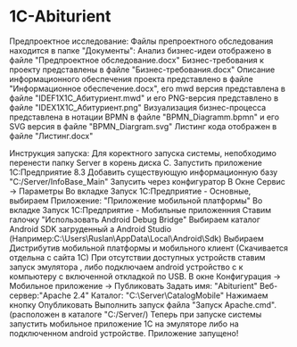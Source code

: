 # 1C-Abiturient
Предпроектное исследование:
    Файлы препроектного обследования находится в папке "Документы":
        Анализ бизнес-идеи отображено в файле "Предпроектное обследование.docx"
        Бизнес-требования к проекту представлены в файле "Бизнес-требования.docx"
        Описание информационного обеспечения проекта представлено в файле "Информационное обеспечение.docx", его mwd версия представлена в файле "IDEF1X1C_Абитуриент.mwd" и его PNG-версия представлено в файле "IDEX1X1C_Абитуриент.png"
        Визуализация бизнес-процесса представлена в нотации BPMN в файле "BPMN_Diagramm.bpmn" и его SVG версия в файле "BPMN_Diargram.svg"
        Листинг кода отображен в файле "Листинг.docx"

Инструкция запуска:
    Для коректного запуска системы, непобходимо перенести папку Server в корень диска C.
    Запустить приложение 1С:Предприятие 8.3
    Добавить существующую информационную базу "C:/Server/InfoBase_Main"
    Запусить через конфигуратор
    В Окне Сервис -> Параметры
    Во вкладке Запуск 1С:Предприятие - Основные, выбираем Приложение: "Приложение мобильной платформы"
    Во вкладке Запуск 1С:Предприятие - Мобильные приложенния
    Ставим галочку "Использовать Android Debug Bridge"
    Выбираем каталог Android SDK загруденный а  Android Studio (Например:C:\Users\Ruslan\AppData\Local\Android\Sdk)
    Выбираем Дистрибутив мобильной платформы и мобильного клиент (Скачивается отдельна с сайта 1С)
    При отсутствии доступных устройств ставим запуск эмулятора , либо подключаем android устройство с к компьютеру с включенной откладкой по USB.
    В окне Конфигурация -> Мобильное приложение -> Публиковать
    Задать
        имя: "Abiturient"
        Веб-сервер:"Apache 2.4"
        Каталог: "C:\Server\CatalogMobile\"
    Нажимаем кнопку Опубликовать
    Выполнить запуск файла "Запуск Apache.cmd". (расположен в каталоге "C:/Server/)
    Теперь при запуске системы запустить мобильное приложение 1С на эмуляторе либо на подключенном android устройстве.
    Приложение запущено!